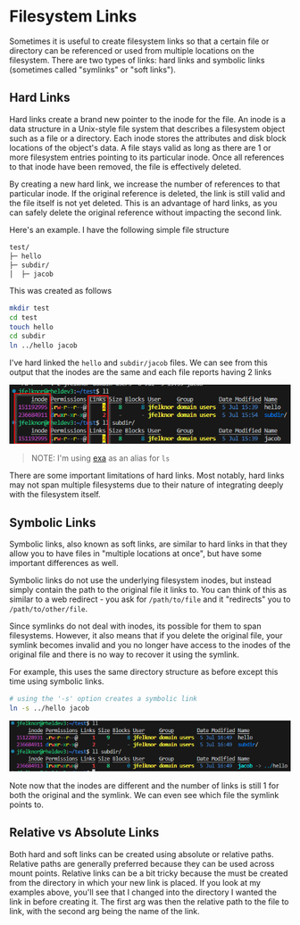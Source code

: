 # Filesystem Links

Sometimes it is useful to create filesystem links so that a certain file or directory can be referenced or used from multiple locations on the filesystem. There are two types of links: hard links and symbolic links (sometimes called "symlinks" or "soft links").

## Hard Links

Hard links create a brand new pointer to the inode for the file. An inode is a data structure in a Unix-style file system that describes a filesystem object such as a file or a directory. Each inode stores the attributes and disk block locations of the object's data. A file stays valid as long as there are 1 or more filesystem entries pointing to its particular inode. Once all references to that inode have been removed, the file is effectively deleted.

By creating a new hard link, we increase the number of references to that particular inode. If the original reference is deleted, the link is still valid and the file itself is not yet deleted. This is an advantage of hard links, as you can safely delete the original reference without impacting the second link.

Here's an example. I have the following simple file structure

```text
test/
├─ hello
├─ subdir/
│  ├─ jacob
```

This was created as follows

```bash
mkdir test
cd test
touch hello
cd subdir
ln ../hello jacob
```

I've hard linked the `hello` and `subdir/jacob` files. We can see from this output that the inodes are the same and each file reports having 2 links

![exa output](./images/hard_links_example.png)

> NOTE: I'm using [exa](https://the.exa.website/) as an alias for `ls`

There are some important limitations of hard links. Most notably, hard links may not span multiple filesystems due to their nature of integrating deeply with the filesystem itself.

## Symbolic Links

Symbolic links, also known as soft links, are similar to hard links in that they allow you to have files in "multiple locations at once", but have some important differences as well.

Symbolic links do not use the underlying filesystem inodes, but instead simply contain the path to the original file it links to. You can think of this as similar to a web redirect - you ask for `/path/to/file` and it "redirects" you to `/path/to/other/file`.

Since symlinks do not deal with inodes, its possible for them to span filesystems. However, it also means that if you delete the original file, your symlink becomes invalid and you no longer have access to the inodes of the original file and there is no way to recover it using the symlink.

For example, this uses the same directory structure as before except this time using symbolic links.

```bash
# using the '-s' option creates a symbolic link
ln -s ../hello jacob
```

![exa output](./images/soft_links_example.png)

Note now that the inodes are different and the number of links is still 1 for both the original and the symlink. We can even see which file the symlink points to.

## Relative vs Absolute Links

Both hard and soft links can be created using absolute or relative paths. Relative paths are generally preferred because they can be used across mount points. Relative links can be a bit tricky because the must be created from the directory in which your new link is placed. If you look at my examples above, you'll see that I changed into the directory I wanted the link in before creating it. The first arg was then the relative path to the file to link, with the second arg being the name of the link.
